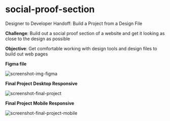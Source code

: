 # social-proof-section

Designer to Developer Handoff: Build a Project from a Design File

**Challenge**: Build out a social proof section of a website and get it looking as close to the design as possible

**Objective**: Get comfortable working with design tools and design files to build out web pages

**Figma file**

![screenshot-img-figma](https://user-images.githubusercontent.com/110755734/201590214-ca552427-0699-4426-8f77-718fb7864c27.JPG)



**Final Project Desktop Responsive**


![screenshot-final-project](https://user-images.githubusercontent.com/110755734/201590472-82775318-598f-44cb-87ec-c163848f7b4a.JPG)




**Final Project Mobile Responsive**


![screenshot-final-project-mobile](https://user-images.githubusercontent.com/110755734/201590544-c26036ed-29de-4eff-b4cf-44ec144eaca8.JPG)
